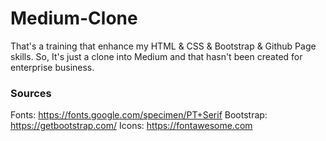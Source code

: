 # Medium-Clone

That's a training that enhance my HTML & CSS & Bootstrap & Github Page skills. So, It's just a clone into Medium and that hasn't been created for enterprise business.

### Sources
Fonts: https://fonts.google.com/specimen/PT+Serif
Bootstrap: https://getbootstrap.com/
Icons: https://fontawesome.com
